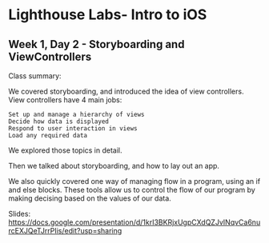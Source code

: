 # Lighthouse Labs- Intro to iOS

## Week 1, Day 2 - Storyboarding and ViewControllers

Class summary:

We covered storyboarding, and introduced the idea of view controllers.
View controllers have 4 main jobs:

    Set up and manage a hierarchy of views
    Decide how data is displayed
    Respond to user interaction in views
    Load any required data

We explored those topics in detail.

Then we talked about storyboarding, and how to lay out an app.

We also quickly covered one way of managing flow in a program, using an if and else blocks. These tools allow us to control the flow of our program by making decising based on the values of our data.

Slides: https://docs.google.com/presentation/d/1krI3BKRjxUgpCXdQZJvINqvCa6nurcEXJQeTJrrPIis/edit?usp=sharing